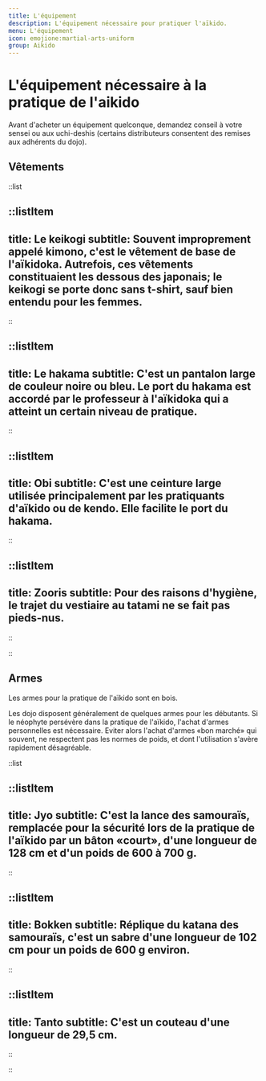 ```yaml
---
title: L'équipement
description: L'équipement nécessaire pour pratiquer l'aïkido.
menu: L'équipement
icon: emojione:martial-arts-uniform
group: Aikido
---
```


# L'équipement nécessaire à la pratique de l'aikido

Avant d'acheter un équipement quelconque, demandez conseil à votre sensei ou aux uchi-deshis (certains distributeurs consentent des remises aux adhérents du dojo).

## Vêtements

::list

::listItem
---
title: Le keikogi
subtitle: Souvent improprement appelé kimono, c'est le vêtement de base de l'aïkidoka. Autrefois, ces vêtements constituaient les dessous des japonais; le keikogi se porte donc sans t-shirt, sauf bien entendu pour les femmes.
---
::

::listItem
---
title: Le hakama
subtitle: C'est un pantalon large de couleur noire ou bleu. Le port du hakama est accordé par le professeur à l'aïkidoka qui a atteint un certain niveau de pratique.
---
::

::listItem
---
title: Obi
subtitle: C'est une ceinture large utilisée principalement par les pratiquants d'aïkido ou de kendo. Elle facilite le port du hakama.
---
::

::listItem
---
title: Zooris
subtitle: Pour des raisons d'hygiène, le trajet du vestiaire au tatami ne se fait pas pieds-nus.
---
::

::

## Armes

Les armes pour la pratique de l'aïkido sont en bois.

Les dojo disposent généralement de quelques armes pour les débutants. Si le néophyte persévère dans la pratique de l'aïkido, l'achat d'armes personnelles est nécessaire. Eviter alors l'achat d'armes «bon marché» qui souvent, ne respectent pas les normes de poids, et dont l'utilisation s'avère rapidement désagréable.

::list

::listItem
---
title: Jyo
subtitle: C'est la lance des samouraïs, remplacée pour la sécurité lors de la pratique de l'aïkido par un bâton «court», d'une longueur de 128 cm et d'un poids de 600 à 700 g.
---
::

::listItem
---
title: Bokken
subtitle: Réplique du katana des samouraïs, c'est un sabre d'une longueur de 102 cm pour un poids de 600 g environ.
---
::

::listItem
---
title: Tanto
subtitle: C'est un couteau d'une longueur de 29,5 cm.
--- 
::

::